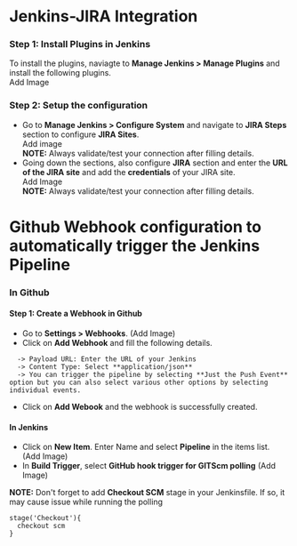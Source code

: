 # Jenkins-JIRA Integration
### Step 1: Install Plugins in Jenkins
To install the plugins, naviagte to  **Manage Jenkins > Manage Plugins** and install the following plugins.<br />
Add Image<br />

### Step 2: Setup the configuration
* Go to **Manage Jenkins > Configure System** and navigate to **JIRA Steps** section to configure **JIRA Sites**.<br /> 
Add image <br />
**NOTE:** Always validate/test your connection after filling details.
* Going down the sections, also configure **JIRA** section and enter the **URL of the JIRA site** and add the **credentials** of your JIRA site.<br />
Add Image<br />
**NOTE:** Always validate/test your connection after filling details.

# Github Webhook configuration to automatically trigger the Jenkins Pipeline

### In Github
#### Step 1: Create a Webhook in Github
* Go to **Settings > Webhooks**.
(Add Image)
* Click on **Add Webhook** and fill the following details.
```
  -> Payload URL: Enter the URL of your Jenkins
  -> Content Type: Select **application/json**
  -> You can trigger the pipeline by selecting **Just the Push Event** option but you can also select various other options by selecting individual events.
```
* Click on **Add Webook** and the webhook is successfully created.

#### In Jenkins
* Click on **New Item**. Enter Name and select **Pipeline** in the items list.
(Add Image)
* In **Build Trigger**, select **GitHub hook trigger for GITScm polling**
(Add Image)

**NOTE:** Don't forget to add **Checkout SCM** stage in your Jenkinsfile. If so, it may cause issue while running the polling
```
stage('Checkout'){
  checkout scm
}
```
